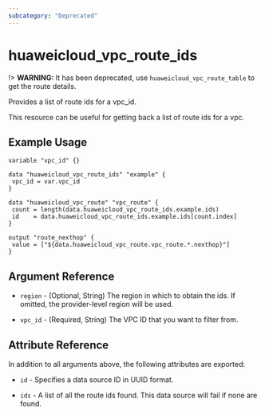 ```yaml
---
subcategory: "Deprecated"
---
```


# huaweicloud_vpc_route_ids

!> **WARNING:** It has been deprecated, use `huaweicloud_vpc_route_table` to get the route details.

Provides a list of route ids for a vpc_id.

This resource can be useful for getting back a list of route ids for a vpc.

## Example Usage

 ```hcl
variable "vpc_id" {}

data "huaweicloud_vpc_route_ids" "example" {
  vpc_id = var.vpc_id
}

data "huaweicloud_vpc_route" "vpc_route" {
  count = length(data.huaweicloud_vpc_route_ids.example.ids)
  id    = data.huaweicloud_vpc_route_ids.example.ids[count.index]
}

output "route_nexthop" {
  value = ["${data.huaweicloud_vpc_route.vpc_route.*.nexthop}"]
}
 ```

## Argument Reference

* `region` - (Optional, String) The region in which to obtain the ids. If omitted, the provider-level region will be
  used.

* `vpc_id` - (Required, String) The VPC ID that you want to filter from.

## Attribute Reference

In addition to all arguments above, the following attributes are exported:

* `id` - Specifies a data source ID in UUID format.

* `ids` - A list of all the route ids found. This data source will fail if none are found.
